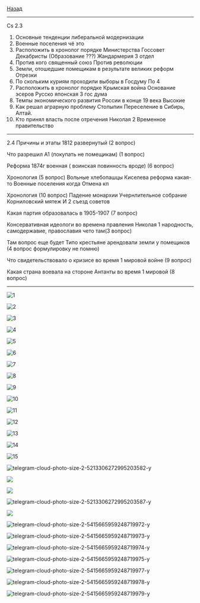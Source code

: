 [Назад](hist.md)
***

Cs 2.3
1. Основные тенденции либеральной модернизации 
2. Военные поселения чё это
3. Расположить в хронолог порядке
Министерства
Госсовет
Декабристы (Образование ???)
Жандармерия 3 отдел
4. Против кого священный союз
Против революции
5. Земли, отошедшие помещикам в результате великих реформ
Отрезки
6. По скольким куриям проходили выборы в Госдуму
По 4
7. Расположить в хронолог порядке
Крымская война
Основание эсеров
Русско японская
3 гос дума
8. Темпы экономического развития России в конце 19 века
Высокие
10. Как решал аграрную проблему Столыпин
Переселение в Сибирь, Алтай.
10. Кто принял власть после отречения Николая 2
Временное правительство
***
2.4
Причины и этапы 1812 развернутый (2 вопрос)

Что разрешил А1 (покупать не помещикам) (1 вопрос)

Реформа 1874г военная ( воинская повинность вроде) (6 вопрос)

Хронология (5 вопрос)
Вольные хлебопашцы 
Киселева реформа какая-то 
Военные поселения когда 
Отмена кп

Хронология (10 вопрос)
Падение монархии 
Учернлительное собрание 
Корниловский мятеж
И 2 съезд советов 

Какая партия образовалась в 1905-1907 (7 вопрос)

Консервативная идеологи во времена правления Николая 1 народность, самодержавие, православия чето там(3 вопрос)

Там вопрос еще будет 
Типо крестьяне арендовали земли у помещиков (4 вопрос формулировку не помню)

Что свидетельствовало о кризисе во время 1 мировой войне (9 вопрос)

Какая страна воевала на стороне Антанты во время 1 мировой  (8 вопрос)
***

![1](https://github.com/user-attachments/assets/af286a3e-512f-458b-9810-e36bfde5c55c)

![2](https://github.com/user-attachments/assets/c209fa05-12ad-4009-b00d-fc1af556bdf1)

![3](https://github.com/user-attachments/assets/2e4c255d-dbc6-4d5a-9e13-5e5b9ba173ee)

![4](https://github.com/user-attachments/assets/58991b23-8b2b-488f-bb7a-17faa2d56f19)

![5](https://github.com/user-attachments/assets/bccb721c-5b1e-42ae-8c77-6c8b5f8b64c7)

![6](https://github.com/user-attachments/assets/ad4bd739-b657-4b9d-b527-a9b29bd92d23)

![7](https://github.com/user-attachments/assets/893e3c06-b41d-45e1-b440-fde4cb81c94e)

![8](https://github.com/user-attachments/assets/9d43ba4d-9f98-41f3-995d-a4b63dee8bc6)

![9](https://github.com/user-attachments/assets/f98435f8-e23c-4855-914d-cb57165f40cf)

![10](https://github.com/user-attachments/assets/93085a23-1d6f-430f-ae7e-cb01644ee024)

![11](https://github.com/user-attachments/assets/835aa49d-eb9d-458d-87ae-4dc0c60907c6)

![12](https://github.com/user-attachments/assets/69fb69ed-7a19-4502-a8cc-e5e529f1705e)

![13](https://github.com/user-attachments/assets/7ef04013-020a-4e44-b2a2-4b4ebf83b76a)

![14](https://github.com/user-attachments/assets/1e515408-bdab-42c8-a45d-c9b4af808ed7)

![15](https://github.com/user-attachments/assets/a9724c64-3d24-42fc-ba06-0aaf7ba228db)

![telegram-cloud-photo-size-2-5213306272995203582-y](https://github.com/user-attachments/assets/e0edcb31-bd14-4527-bcc1-46a1e6f35965)

![](https://github.com/user-attachments/assets/e8192094-1495-47f6-ac3f-edb4e690a993)

![](https://github.com/user-attachments/assets/01eb38f5-5850-4502-9d5b-385f027307c3)

![telegram-cloud-photo-size-2-5213306272995203587-y](https://github.com/user-attachments/assets/8cffe287-b391-4c07-9de5-2e103d8b0aa8)

![](https://github.com/user-attachments/assets/f2366f46-7ae9-4994-90a1-67d29e5e071c)

![telegram-cloud-photo-size-2-5415665959248719972-y](https://github.com/user-attachments/assets/8cb2c786-56a3-4e36-81ad-fa3092667ba1)

![telegram-cloud-photo-size-2-5415665959248719973-y](https://github.com/user-attachments/assets/5dac4640-494d-497e-b000-6d24c46adb4a)

![telegram-cloud-photo-size-2-5415665959248719974-y](https://github.com/user-attachments/assets/16420788-fc46-4253-a388-58672d8284bf)

![telegram-cloud-photo-size-2-5415665959248719975-y](https://github.com/user-attachments/assets/658e42ec-b9f8-4251-98c0-fc68543c3aae)

![telegram-cloud-photo-size-2-5415665959248719977-y](https://github.com/user-attachments/assets/f16c50df-0b96-4914-ada1-8d258821b86a)

![telegram-cloud-photo-size-2-5415665959248719978-y](https://github.com/user-attachments/assets/9f7c206f-f970-4871-b291-a878aba1830b)

![telegram-cloud-photo-size-2-5415665959248719979-y](https://github.com/user-attachments/assets/4f2ed20c-ce21-4092-be90-4cd1b1ff0c3d)




